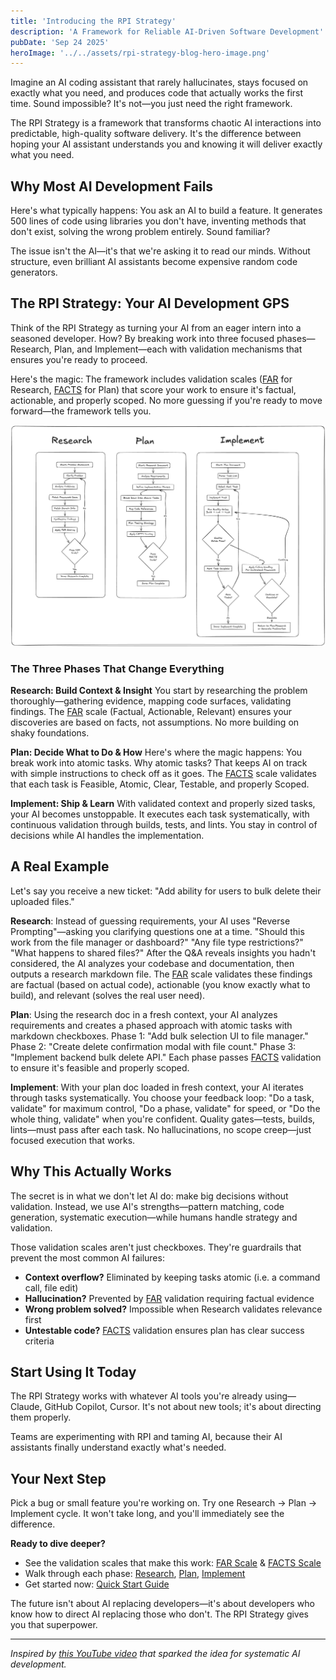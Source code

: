 ```yaml
---
title: 'Introducing the RPI Strategy'
description: 'A Framework for Reliable AI-Driven Software Development'
pubDate: 'Sep 24 2025'
heroImage: '../../assets/rpi-strategy-blog-hero-image.png'
---
```


Imagine an AI coding assistant that rarely hallucinates, stays focused on exactly what you need, and produces code that actually works the first time. Sound impossible? It's not—you just need the right framework.

The RPI Strategy is a framework that transforms chaotic AI interactions into predictable, high-quality software delivery. It's the difference between hoping your AI assistant understands you and knowing it will deliver exactly what you need.

## Why Most AI Development Fails

Here's what typically happens: You ask an AI to build a feature. It generates 500 lines of code using libraries you don't have, inventing methods that don't exist, solving the wrong problem entirely. Sound familiar?

The issue isn't the AI—it's that we're asking it to read our minds. Without structure, even brilliant AI assistants become expensive random code generators.

## The RPI Strategy: Your AI Development GPS

Think of the RPI Strategy as turning your AI from an eager intern into a seasoned developer. How? By breaking work into three focused phases—Research, Plan, and Implement—each with  validation mechanisms that ensures you're ready to proceed.

Here's the magic: The framework includes validation scales ([FAR](https://github.com/patrob/rpi-strategy/blob/main/docs/scales/far-scale.md) for Research, [FACTS](https://github.com/patrob/rpi-strategy/blob/main/docs/scales/facts-scale.md) for Plan) that score your work to ensure it's factual, actionable, and properly scoped. No more guessing if you're ready to move forward—the framework tells you.

![RPI Strategy Workflow Diagram](../../assets/rpi-strategy-workflow.png)

### The Three Phases That Change Everything

**Research: Build Context & Insight**
You start by researching the problem thoroughly—gathering evidence, mapping code surfaces, validating findings. The [FAR](https://github.com/patrob/rpi-strategy/blob/main/docs/scales/far-scale.md) scale (Factual, Actionable, Relevant) ensures your discoveries are based on facts, not assumptions. No more building on shaky foundations.

**Plan: Decide What to Do & How**
Here's where the magic happens: You break work into atomic tasks. Why atomic tasks? That keeps AI on track with simple instructions to check off as it goes. The [FACTS](https://github.com/patrob/rpi-strategy/blob/main/docs/scales/facts-scale.md) scale validates that each task is Feasible, Atomic, Clear, Testable, and properly Scoped.

**Implement: Ship & Learn**
With validated context and properly sized tasks, your AI becomes unstoppable. It executes each task systematically, with continuous validation through builds, tests, and lints. You stay in control of decisions while AI handles the implementation.

## A Real Example

Let's say you receive a new ticket: "Add ability for users to bulk delete their uploaded files."

**Research**: Instead of guessing requirements, your AI uses "Reverse Prompting"—asking you clarifying questions one at a time. "Should this work from the file manager or dashboard?" "Any file type restrictions?" "What happens to shared files?" After the Q&A reveals insights you hadn't considered, the AI analyzes your codebase and documentation, then outputs a research markdown file. The [FAR](https://github.com/patrob/rpi-strategy/blob/main/docs/scales/far-scale.md) scale validates these findings are factual (based on actual code), actionable (you know exactly what to build), and relevant (solves the real user need).

**Plan**: Using the research doc in a fresh context, your AI analyzes requirements and creates a phased approach with atomic tasks with markdown checkboxes. Phase 1: "Add bulk selection UI to file manager." Phase 2: "Create delete confirmation modal with file count." Phase 3: "Implement backend bulk delete API." Each phase passes [FACTS](https://github.com/patrob/rpi-strategy/blob/main/docs/scales/facts-scale.md) validation to ensure it's feasible and properly scoped.

**Implement**: With your plan doc loaded in fresh context, your AI iterates through tasks systematically. You choose your feedback loop: "Do a task, validate" for maximum control, "Do a phase, validate" for speed, or "Do the whole thing, validate" when you're confident. Quality gates—tests, builds, lints—must pass after each task. No hallucinations, no scope creep—just focused execution that works.

## Why This Actually Works

The secret is in what we don't let AI do: make big decisions without validation. Instead, we use AI's strengths—pattern matching, code generation, systematic execution—while humans handle strategy and validation.

Those validation scales aren't just checkboxes. They're guardrails that prevent the most common AI failures:
- **Context overflow?** Eliminated by keeping tasks atomic (i.e. a command call, file edit)
- **Hallucination?** Prevented by [FAR](https://github.com/patrob/rpi-strategy/blob/main/docs/scales/far-scale.md) validation requiring factual evidence
- **Wrong problem solved?** Impossible when Research validates relevance first
- **Untestable code?** [FACTS](https://github.com/patrob/rpi-strategy/blob/main/docs/scales/facts-scale.md) validation ensures plan has clear success criteria

## Start Using It Today

The RPI Strategy works with whatever AI tools you're already using—Claude, GitHub Copilot, Cursor. It's not about new tools; it's about directing them properly.

Teams are experimenting with RPI and taming AI, because their AI assistants finally understand exactly what's needed.

## Your Next Step

Pick a bug or small feature you're working on. Try one Research → Plan → Implement cycle. It won't take long, and you'll immediately see the difference.

**Ready to dive deeper?**
- See the validation scales that make this work: [FAR Scale](https://github.com/patrob/rpi-strategy/blob/main/docs/scales/far-scale.md) & [FACTS Scale](https://github.com/patrob/rpi-strategy/blob/main/docs/scales/facts-scale.md)
- Walk through each phase: [Research](https://github.com/patrob/rpi-strategy/blob/main/docs/phases/Research.md), [Plan](https://github.com/patrob/rpi-strategy/blob/main/docs/phases/Plan.md), [Implement](https://github.com/patrob/rpi-strategy/blob/main/docs/phases/Implement.md)
- Get started now: [Quick Start Guide](https://github.com/patrob/rpi-strategy#quick-start-5-minutes)

The future isn't about AI replacing developers—it's about developers who know how to direct AI replacing those who don't. The RPI Strategy gives you that superpower.

---

*Inspired by [this YouTube video](https://www.youtube.com/watch?v=IS_y40zY-hc) that sparked the idea for systematic AI development.*